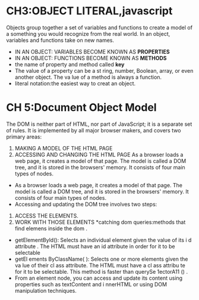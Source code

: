 # CH3:OBJECT LITERAL,javascript
Objects group together a set of variables and functions to create a model
of a something you would recognize from the real world. In an object,
variables and functions take on new names.
 * IN AN OBJECT: VARIABLES BECOME
KNOWN AS **PROPERTIES**
* IN AN OBJECT: FUNCTIONS BECOME
KNOWN AS **METHODS**
* the name of property and method called **key**
* The value of a property can be a st ring, number, Boolean, array, or
even another object. The va lue of a method is always a function.
* literal notation:the  easiest way to creat an object.

# CH 5:Document Object Model
The DOM is neither part of HTML, nor part of JavaScript; it is a separate set of rules.
It is implemented by all major browser makers, and covers two primary areas:
1. MAKING A MODEL OF THE HTML PAGE
2. ACCESSING AND CHANGING THE HTML PAGE
As a browser loads a web page, it creates a model of that page.
The model is called a DOM tree, and it is stored in the browsers' memory.
It consists of four main types of nodes.
* As a browser loads a web page, it creates a model of that page.
The model is called a DOM tree, and it is stored in the browsers' memory.
It consists of four main types of nodes.
* Accessing and updating the DOM tree involves two steps:
1. ACCESS THE ELEMENTS.
2. WORK WITH THOSE ELEMENTS
*catching dom queries:methods that find elemens inside the dom .
* getElementByld():
Selects an individual element given the value of its i d attribute .
The HTML must have an id attribute in order for it to be selectable
* getEl ements ByClassName( ):
Selects one or more elements given the va lue of their cl ass attribute.
The HTML must have a cl ass attribu te for it to be selectable.
This method is faster than querySe 1ectorA11 () .
* From an element node, you can access and update its content using properties such as textContent and
i nnerHTML or using DOM manipulation techniques.